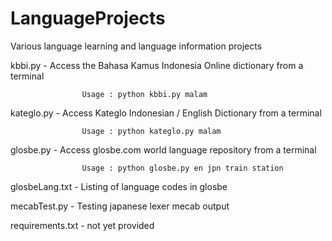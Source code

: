 

LanguageProjects
================


Various language learning and language information projects


kbbi.py           - Access the Bahasa Kamus Indonesia Online dictionary from a terminal

                    Usage : python kbbi.py malam 

kateglo.py        - Access Kateglo Indonesian / English Dictionary from a terminal
                  
                    Usage : python kateglo.py malam

glosbe.py         - Access glosbe.com world language repository from a terminal

                    Usage : python glosbe.py en jpn train station
              
glosbeLang.txt    - Listing of language codes in glosbe    


mecabTest.py      - Testing japanese lexer mecab output



requirements.txt  -  not yet provided



